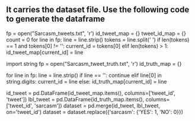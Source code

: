## It carries the dataset file. Use the following code to generate the dataframe
fp = open("Sarcasm_tweets.txt", 'r')
id_tweet_map = {}
tweet_id_map = {}
count = 0
for line in fp:
  line = line.strip()
  tokens = line.split(' ')
  if len(tokens) == 1 and tokens[0] != '':
    current_id = tokens[0]
  elif len(tokens) > 1:
    id_tweet_map[current_id] = line

import string
fp = open("Sarcasm_tweet_truth.txt", 'r')
id_truth_map = {}

for line in fp:
  line = line.strip()
  if line == '':
    continue
  elif line[0] in string.digits:
    current_id = line
  else:
    id_truth_map[current_id] = line

id_tweet = pd.DataFrame(id_tweet_map.items(), columns=['tweet_id', 'tweet'])
lbl_tweet = pd.DataFrame(id_truth_map.items(), columns=['tweet_id', 'sarcasm'])
dataset = pd.merge(id_tweet, lbl_tweet, on='tweet_id')
dataset = dataset.replace({'sarcasm': {'YES': 1, 'NO': 0}})
